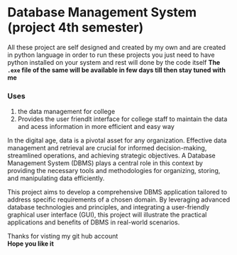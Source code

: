 # Database Management System (project 4th semester)
<p>
All these project are self designed and created by my own and are created in python language                                   
in order to run these projects you just need to have python installed on your system and rest will done by the code itself    
<b>The <code>.exe</code> file of the same will be available in few days till then stay tuned with me </b>    
</p>                                                         
<h3>Uses</h3>
<ol>
     <li>the data management for college</li>
     <li>Provides the user friendlt interface for college staff to maintain the data and acess information in more efficient and easy way</li>
</ol>

<p>
     In the digital age, data is a pivotal asset for any organization. Effective data management and retrieval are crucial for informed decision-making, streamlined operations, and achieving strategic objectives. A Database Management System (DBMS) plays a central role in this context by providing the necessary tools and methodologies for organizing, storing, and manipulating data efficiently.

</p>
This project aims to develop a comprehensive DBMS application tailored to address specific requirements of a chosen domain. By leveraging advanced database technologies and principles, and integrating a user-friendly graphical user interface (GUI), this project will illustrate the practical applications and benefits of DBMS in real-world scenarios.
<p>
     
</p>
<footer>
     Thanks for visting my git hub account                                                                                        
     <br>
     <b>
          Hope you like it 
     </b>
</footer>
